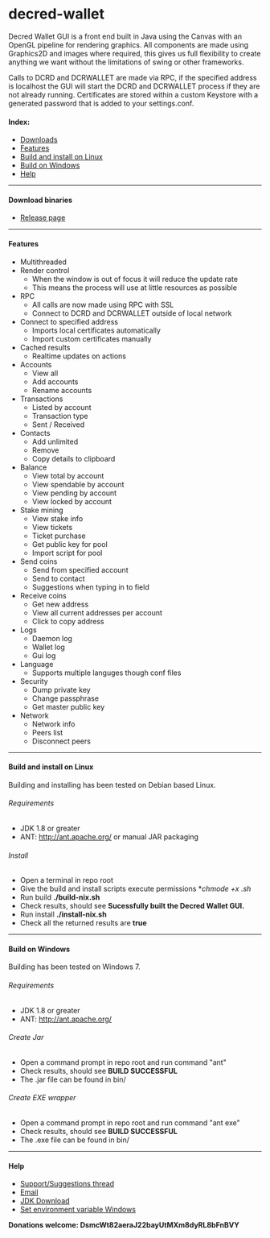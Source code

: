 # decred-wallet
Decred Wallet GUI is a front end built in Java using the Canvas with an OpenGL pipeline for rendering graphics.
All components are made using Graphics2D and images where required, this gives us full flexibility to create anything we want without the limitations of swing or other frameworks.

Calls to DCRD and DCRWALLET are made via RPC, if the specified address is localhost the GUI will start the DCRD and DCRWALLET process if they are not already running.
Certificates are stored within a custom Keystore with a generated password that is added to your settings.conf.

#### Index:
* [Downloads](#download-binaries)  
* [Features](#features)
* [Build and install on Linux](#build-and-install-on-linux)
* [Build on Windows](#build-on-windows)
* [Help](#help)

___

#### Download binaries
* [Release page](https://github.com/Fsig/decred-wallet-gui/releases)

___

#### Features

* Multithreaded
* Render control
  * When the window is out of focus it will reduce the update rate
  * This means the process will use at little resources as possible
* RPC 
  * All calls are now made using RPC with SSL
  * Connect to DCRD and DCRWALLET outside of local network
* Connect to specified address
  * Imports local certificates automatically
  * Import custom certificates manually
* Cached results
  * Realtime updates on actions
* Accounts
  * View all
  * Add accounts
  * Rename accounts
* Transactions
  * Listed by account
  * Transaction type
  * Sent / Received
* Contacts
  * Add unlimited
  * Remove
  * Copy details to clipboard
* Balance
  * View total by account
  * View spendable by account
  * View pending by account
  * View locked by account
* Stake mining
  * View stake info
  * View tickets
  * Ticket purchase
  * Get public key for pool
  * Import script for pool
* Send coins
  * Send from specified account
  * Send to contact
  * Suggestions when typing in to field
* Receive coins
  * Get new address
  * View all current addresses per account
  * Click to copy address
* Logs
  * Daemon log
  * Wallet log
  * Gui log
* Language
  * Supports multiple languges though conf files
* Security
  * Dump private key
  * Change passphrase
  * Get master public key
* Network 
  * Network info
  * Peers list
  * Disconnect peers
  
___

#### Build and install on Linux

Building and installing has been tested on Debian based Linux.

###### Requirements
* JDK 1.8 or greater
* ANT: http://ant.apache.org/ or manual JAR packaging

###### Install
* Open a terminal in repo root
* Give the build and install scripts execute permissions **chmode +x *.sh**
* Run build **./build-nix.sh**
* Check results, should see **Sucessfully built the Decred Wallet GUI.**
* Run install **./install-nix.sh**
* Check all the returned results are **true**

___

#### Build on Windows

Building has been tested on Windows 7.

###### Requirements
* JDK 1.8 or greater
* ANT: http://ant.apache.org/ 

###### Create Jar
* Open a command prompt in repo root and run command "ant"
* Check results, should see **BUILD SUCCESSFUL**
* The .jar file can be found in bin/

###### Create EXE wrapper
* Open a command prompt in repo root and run command "ant exe"
* Check results, should see **BUILD SUCCESSFUL**
* The .exe file can be found in bin/

___

#### Help

* [Support/Suggestions thread](https://forum.decred.org/threads/decred-wallet-gui.1119/)
* [Email](mailto::fsig@hmamail.com)
* [JDK Download](http://www.oracle.com/technetwork/java/javase/downloads/jdk8-downloads-2133151.html)
* [Set environment variable Windows](http://www.tutorialspoint.com/java/java_environment_setup.htm)


**Donations welcome: DsmcWt82aeraJ22bayUtMXm8dyRL8bFnBVY**
